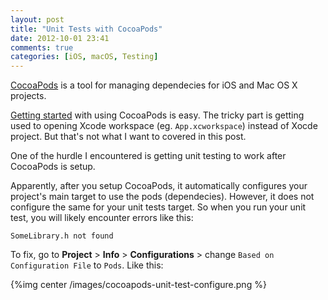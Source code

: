 ```yaml
---
layout: post
title: "Unit Tests with CocoaPods"
date: 2012-10-01 23:41
comments: true
categories: [iOS, macOS, Testing]
---
```


[CocoaPods](http://cocoapods.org/) is a tool for managing dependecies for iOS and Mac OS X projects.

[Getting started](http://cocoapods.org/) with using CocoaPods is easy. The tricky part is getting used to opening Xcode workspace (eg. `App.xcworkspace`) instead of Xocde project. But that's not what I want to covered in this post.

One of the hurdle I encountered is getting unit testing to work after CocoaPods is setup.

<!-- more -->

Apparently, after you setup CocoaPods, it automatically configures your project's main target to use the pods (dependecies). However, it does not configure the same for your unit tests target. So when you run your unit test, you will likely encounter errors like this:

	SomeLibrary.h not found

To fix, go to **Project** > **Info** > **Configurations** > change `Based on Configuration File` to `Pods`. Like this:

{%img center /images/cocoapods-unit-test-configure.png %}
